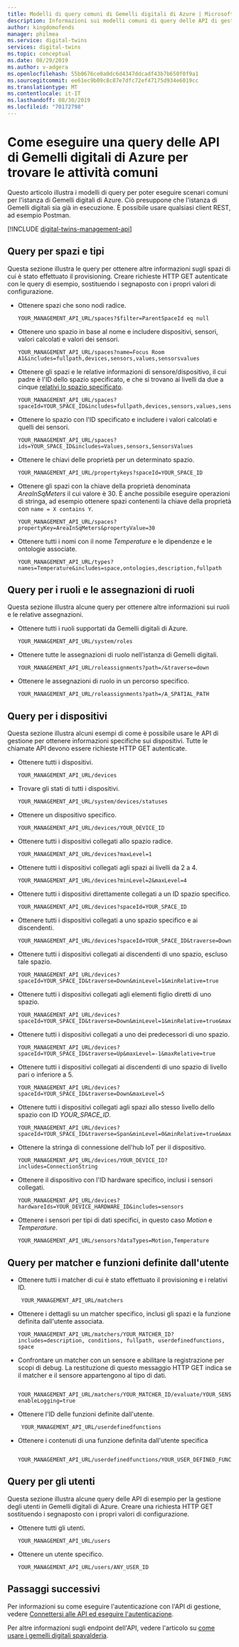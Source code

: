 ```yaml
---
title: Modelli di query comuni di Gemelli digitali di Azure | Microsoft Docs
description: Informazioni sui modelli comuni di query delle API di gestione di Gemelli digitali di Azure.
author: kingdomofends
manager: philmea
ms.service: digital-twins
services: digital-twins
ms.topic: conceptual
ms.date: 08/29/2019
ms.author: v-adgera
ms.openlocfilehash: 55b0676ce0a0dc6d4347ddcadf43b7b650f0f9a1
ms.sourcegitcommit: ee61ec9b09c8c87e7dfc72ef47175d934e6019cc
ms.translationtype: MT
ms.contentlocale: it-IT
ms.lasthandoff: 08/30/2019
ms.locfileid: "70172798"
---
```

# <a name="how-to-query-azure-digital-twins-apis-for-common-tasks"></a>Come eseguire una query delle API di Gemelli digitali di Azure per trovare le attività comuni

Questo articolo illustra i modelli di query per poter eseguire scenari comuni per l'istanza di Gemelli digitali di Azure. Ciò presuppone che l'istanza di Gemelli digitali sia già in esecuzione. È possibile usare qualsiasi client REST, ad esempio Postman. 

[!INCLUDE [digital-twins-management-api](../../includes/digital-twins-management-api.md)]


## <a name="queries-for-spaces-and-types"></a>Query per spazi e tipi

Questa sezione illustra le query per ottenere altre informazioni sugli spazi di cui è stato effettuato il provisioning. Creare richieste HTTP GET autenticate con le query di esempio, sostituendo i segnaposto con i propri valori di configurazione. 

- Ottenere spazi che sono nodi radice.

    ```plaintext
    YOUR_MANAGEMENT_API_URL/spaces?$filter=ParentSpaceId eq null
    ```

- Ottenere uno spazio in base al nome e includere dispositivi, sensori, valori calcolati e valori dei sensori. 

    ```plaintext
    YOUR_MANAGEMENT_API_URL/spaces?name=Focus Room A1&includes=fullpath,devices,sensors,values,sensorsvalues
    ```

- Ottenere gli spazi e le relative informazioni di sensore/dispositivo, il cui padre è l'ID dello spazio specificato, e che si trovano ai livelli da due a cinque [relativi lo spazio specificato](how-to-navigate-apis.md#api-navigation). 

    ```plaintext
    YOUR_MANAGEMENT_API_URL/spaces?spaceId=YOUR_SPACE_ID&includes=fullpath,devices,sensors,values,sensorsvalues&traverse=Down&minLevel=1&minRelative=true&maxLevel=5&maxRelative=true
    ```

- Ottenere lo spazio con l'ID specificato e includere i valori calcolati e quelli dei sensori.

    ```plaintext
    YOUR_MANAGEMENT_API_URL/spaces?ids=YOUR_SPACE_ID&includes=Values,sensors,SensorsValues
    ```

- Ottenere le chiavi delle proprietà per un determinato spazio.

    ```plaintext
    YOUR_MANAGEMENT_API_URL/propertykeys?spaceId=YOUR_SPACE_ID
    ```

- Ottenere gli spazi con la chiave della proprietà denominata *AreaInSqMeters* il cui valore è 30. È anche possibile eseguire operazioni di stringa, ad esempio ottenere spazi contenenti la chiave della proprietà con `name = X contains Y`.

    ```plaintext
    YOUR_MANAGEMENT_API_URL/spaces?propertyKey=AreaInSqMeters&propertyValue=30
    ```

- Ottenere tutti i nomi con il nome *Temperature* e le dipendenze e le ontologie associate.

    ```plaintext
    YOUR_MANAGEMENT_API_URL/types?names=Temperature&includes=space,ontologies,description,fullpath
    ```


## <a name="queries-for-roles-and-role-assignments"></a>Query per i ruoli e le assegnazioni di ruoli

Questa sezione illustra alcune query per ottenere altre informazioni sui ruoli e le relative assegnazioni. 

- Ottenere tutti i ruoli supportati da Gemelli digitali di Azure.

    ```plaintext
    YOUR_MANAGEMENT_API_URL/system/roles
    ```

- Ottenere tutte le assegnazioni di ruolo nell'istanza di Gemelli digitali. 

    ```plaintext
    YOUR_MANAGEMENT_API_URL/roleassignments?path=/&traverse=down
    ```

- Ottenere le assegnazioni di ruolo in un percorso specifico.

    ```plaintext
    YOUR_MANAGEMENT_API_URL/roleassignments?path=/A_SPATIAL_PATH
    ```

## <a name="queries-for-devices"></a>Query per i dispositivi

Questa sezione illustra alcuni esempi di come è possibile usare le API di gestione per ottenere informazioni specifiche sui dispositivi. Tutte le chiamate API devono essere richieste HTTP GET autenticate.

- Ottenere tutti i dispositivi.

    ```plaintext
    YOUR_MANAGEMENT_API_URL/devices
    ```

- Trovare gli stati di tutti i dispositivi.

    ```plaintext
    YOUR_MANAGEMENT_API_URL/system/devices/statuses
    ```

- Ottenere un dispositivo specifico.

    ```plaintext
    YOUR_MANAGEMENT_API_URL/devices/YOUR_DEVICE_ID
    ```

- Ottenere tutti i dispositivi collegati allo spazio radice.

    ```plaintext
    YOUR_MANAGEMENT_API_URL/devices?maxLevel=1
    ```

- Ottenere tutti i dispositivi collegati agli spazi ai livelli da 2 a 4.

    ```plaintext
    YOUR_MANAGEMENT_API_URL/devices?minLevel=2&maxLevel=4
    ```

- Ottenere tutti i dispositivi direttamente collegati a un ID spazio specifico.

    ```plaintext
    YOUR_MANAGEMENT_API_URL/devices?spaceId=YOUR_SPACE_ID
    ```

- Ottenere tutti i dispositivi collegati a uno spazio specifico e ai discendenti.

    ```plaintext
    YOUR_MANAGEMENT_API_URL/devices?spaceId=YOUR_SPACE_ID&traverse=Down
    ```

- Ottenere tutti i dispositivi collegati ai discendenti di uno spazio, escluso tale spazio.

    ```plaintext
    YOUR_MANAGEMENT_API_URL/devices?spaceId=YOUR_SPACE_ID&traverse=Down&minLevel=1&minRelative=true
    ```

- Ottenere tutti i dispositivi collegati agli elementi figlio diretti di uno spazio.

    ```plaintext
    YOUR_MANAGEMENT_API_URL/devices?spaceId=YOUR_SPACE_ID&traverse=Down&minLevel=1&minRelative=true&maxLevel=1&maxRelative=true
    ```

- Ottenere tutti i dispositivi collegati a uno dei predecessori di uno spazio.

    ```plaintext
    YOUR_MANAGEMENT_API_URL/devices?spaceId=YOUR_SPACE_ID&traverse=Up&maxLevel=-1&maxRelative=true
    ```

- Ottenere tutti i dispositivi collegati ai discendenti di uno spazio di livello pari o inferiore a 5.

    ```plaintext
    YOUR_MANAGEMENT_API_URL/devices?spaceId=YOUR_SPACE_ID&traverse=Down&maxLevel=5
    ```

- Ottenere tutti i dispositivi collegati agli spazi allo stesso livello dello spazio con ID *YOUR_SPACE_ID*.

    ```plaintext
    YOUR_MANAGEMENT_API_URL/devices?spaceId=YOUR_SPACE_ID&traverse=Span&minLevel=0&minRelative=true&maxLevel=0&maxRelative=true
    ```

- Ottenere la stringa di connessione dell'hub IoT per il dispositivo.

    ```plaintext
    YOUR_MANAGEMENT_API_URL/devices/YOUR_DEVICE_ID?includes=ConnectionString
    ```

- Ottenere il dispositivo con l'ID hardware specifico, inclusi i sensori collegati.

    ```plaintext
    YOUR_MANAGEMENT_API_URL/devices?hardwareIds=YOUR_DEVICE_HARDWARE_ID&includes=sensors
    ```

- Ottenere i sensori per tipi di dati specifici, in questo caso *Motion* e *Temperature*.

    ```plaintext
    YOUR_MANAGEMENT_API_URL/sensors?dataTypes=Motion,Temperature
    ```

## <a name="queries-for-matchers-and-user-defined-functions"></a>Query per matcher e funzioni definite dall'utente 

- Ottenere tutti i matcher di cui è stato effettuato il provisioning e i relativi ID.

   ```plaintext
    YOUR_MANAGEMENT_API_URL/matchers
    ```

- Ottenere i dettagli su un matcher specifico, inclusi gli spazi e la funzione definita dall'utente associata.

    ```plaintext
    YOUR_MANAGEMENT_API_URL/matchers/YOUR_MATCHER_ID?includes=description, conditions, fullpath, userdefinedfunctions, space
    ```

- Confrontare un matcher con un sensore e abilitare la registrazione per scopi di debug. La restituzione di questo messaggio HTTP GET indica se il matcher e il sensore appartengono al tipo di dati. 

   ```plaintext
    YOUR_MANAGEMENT_API_URL/matchers/YOUR_MATCHER_ID/evaluate/YOUR_SENSOR_ID?enableLogging=true
    ```

- Ottenere l'ID delle funzioni definite dall'utente. 

   ```plaintext
    YOUR_MANAGEMENT_API_URL/userdefinedfunctions
    ```

- Ottenere i contenuti di una funzione definita dall'utente specifica 

   ```plaintext
    YOUR_MANAGEMENT_API_URL/userdefinedfunctions/YOUR_USER_DEFINED_FUNCTION_ID/contents
    ```


## <a name="queries-for-users"></a>Query per gli utenti

Questa sezione illustra alcune query delle API di esempio per la gestione degli utenti in Gemelli digitali di Azure. Creare una richiesta HTTP GET sostituendo i segnaposto con i propri valori di configurazione. 

- Ottenere tutti gli utenti. 

    ```plaintext
    YOUR_MANAGEMENT_API_URL/users
    ```

- Ottenere un utente specifico.

    ```plaintext
    YOUR_MANAGEMENT_API_URL/users/ANY_USER_ID
    ```

## <a name="next-steps"></a>Passaggi successivi

Per informazioni su come eseguire l'autenticazione con l'API di gestione, vedere [Connettersi alle API ed eseguire l'autenticazione](./security-authenticating-apis.md).

Per altre informazioni sugli endpoint dell'API, vedere l'articolo su [come usare i gemelli digitali spavalderia](./how-to-use-swagger.md).
